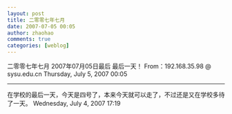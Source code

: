 ```yaml
---
layout: post
title: 二零零七年七月
date: 2007-07-05 00:05
author: zhaohao
comments: true
categories: [weblog]
---
```

二零零七年七月
2007年07月05日最后
最后一天！ From：192.168.35.98 @ sysu.edu.cn
Thursday, July 5, 2007 00:05

<hr />

在学校的最后一天，今天是四号了，本来今天就可以走了，不过还是又在学校多待了一天。
Wednesday, July 4, 2007 17:19
